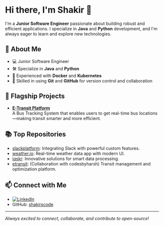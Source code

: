 # Hi there, I'm Shakir 👋

I'm a **Junior Software Engineer** passionate about building robust and efficient applications. I specialize in **Java** and **Python** development, and I'm always eager to learn and explore new technologies.

## 🚀 About Me

- 💻 Junior Software Engineer
- 🛠️ Specialize in **Java** and **Python**
- 🐳 Experienced with **Docker** and **Kubernetes**
- 🔧 Skilled in using **Git** and **GitHub** for version control and collaboration

## 🌟 Flagship Projects

 - **[E-Transit Platform](https://github.com/shakirscode/etransit)**  
  A Bus Tracking System that enables users to get real-time bus locations—making transit smarter and more efficient.


## 📚 Top Repositories

- [slackplatform](https://github.com/shakirscode/slackplatform): Integrating Slack with powerful custom features.
- [weather.io](https://github.com/shakirscode/weather.io): Real-time weather data app with modern UI.
- [iqskr](https://github.com/shakirscode/iqskr): Innovative solutions for smart data processing.
- [etransit](https://github.com/shakirscode/etransit): (Collaboration with codesbyharsh) Transit management and optimization platform.

## 📫 Connect with Me

- [![LinkedIn](https://img.shields.io/badge/LinkedIn-blue?logo=linkedin&style=for-the-badge)](https://www.linkedin.com/in/shakir-dhamaskar/)
- GitHub: [shakirscode](https://github.com/shakirscode)

---

_Always excited to connect, collaborate, and contribute to open-source!_
